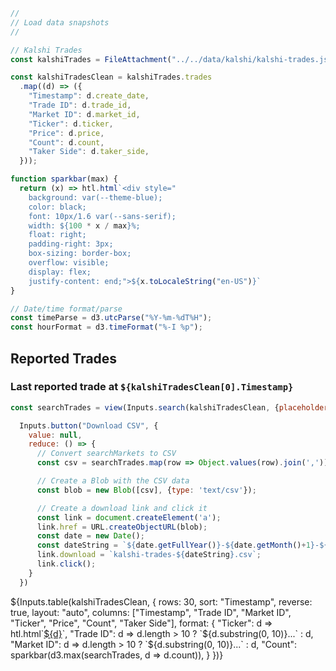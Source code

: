 ```js
//
// Load data snapshots
//

// Kalshi Trades 
const kalshiTrades = FileAttachment("../../data/kalshi/kalshi-trades.json").json();
```

```js
const kalshiTradesClean = kalshiTrades.trades
  .map((d) => ({
    "Timestamp": d.create_date,
    "Trade ID": d.trade_id,
    "Market ID": d.market_id,
    "Ticker": d.ticker,
    "Price": d.price,
    "Count": d.count,
    "Taker Side": d.taker_side,
  }));
```

```js
function sparkbar(max) {
  return (x) => htl.html`<div style="
    background: var(--theme-blue);
    color: black;
    font: 10px/1.6 var(--sans-serif);
    width: ${100 * x / max}%;
    float: right;
    padding-right: 3px;
    box-sizing: border-box;
    overflow: visible;
    display: flex;
    justify-content: end;">${x.toLocaleString("en-US")}`
}
```

```js
// Date/time format/parse
const timeParse = d3.utcParse("%Y-%m-%dT%H");
const hourFormat = d3.timeFormat("%-I %p");
```

## Reported Trades
<h3>Last reported trade at <code>${kalshiTradesClean[0].Timestamp}</code></h3>

```js
const searchTrades = view(Inputs.search(kalshiTradesClean, {placeholder: "Search trades…"}));
```

```js
  Inputs.button("Download CSV", {
    value: null,
    reduce: () => {
      // Convert searchMarkets to CSV
      const csv = searchTrades.map(row => Object.values(row).join(',')).join('\n');

      // Create a Blob with the CSV data
      const blob = new Blob([csv], {type: 'text/csv'});

      // Create a download link and click it
      const link = document.createElement('a');
      link.href = URL.createObjectURL(blob);
      const date = new Date();
      const dateString = `${date.getFullYear()}-${date.getMonth()+1}-${date.getDate()}`;
      link.download = `kalshi-trades-${dateString}.csv`;
      link.click();
    }
  })
```

<div class="table-responsive">
  <div class="card" style="padding: 0;">
    ${Inputs.table(kalshiTradesClean, {
      rows: 30, 
      sort: "Timestamp", 
      reverse: true,
      layout: "auto",
      columns: ["Timestamp", "Trade ID", "Market ID", "Ticker", "Price", "Count", "Taker Side"],
      format: {
        "Ticker": d => htl.html`<a href="https://kalshi.com/markets/${d}?referral=39c1bef1-c544-4b49-ab85-d336be5dc41c" target="_blank">${d}</a>`,
        "Trade ID": d => d.length > 10 ? `${d.substring(0, 10)}...` : d,
        "Market ID": d => d.length > 10 ? `${d.substring(0, 10)}...` : d,
        "Count": sparkbar(d3.max(searchTrades, d => d.count)),
      }
    })}
  </div>
</div>